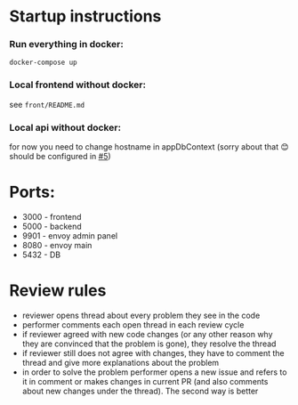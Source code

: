 # Startup instructions

### Run everything in docker:  
`docker-compose up`

### Local frontend without docker:  
see `front/README.md`

### Local api without docker:  
for now you need to change hostname in appDbContext 
(sorry about that 😊 should be configured in [#5](https://github.com/Boobl1k/chat-grpc/issues/5))

# Ports:

* 3000 - frontend
* 5000 - backend
* 9901 - envoy admin panel
* 8080 - envoy main
* 5432 - DB



# Review rules

* reviewer opens thread about every problem they see in the code
* performer comments each open thread in each review cycle
* if reviewer agreed with new code changes 
(or any other reason why they are convinced that the problem is gone), 
they resolve the thread
* if reviewer still does not agree with changes, 
they have to comment the thread and give more explanations about the problem
* in order to solve the problem performer opens a new issue and refers
to it in comment or makes changes in current PR 
(and also comments about new changes under the thread).
The second way is better